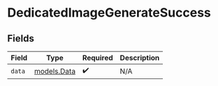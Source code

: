 # DedicatedImageGenerateSuccess


## Fields

| Field                            | Type                             | Required                         | Description                      |
| -------------------------------- | -------------------------------- | -------------------------------- | -------------------------------- |
| `data`                           | [models.Data](../models/data.md) | :heavy_check_mark:               | N/A                              |